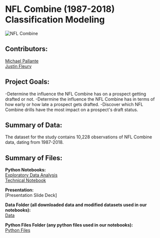 # NFL Combine (1987-2018) Classification Modeling

![NFL Combine](https://media1.tenor.com/images/78ff645a5833cec20d1b5585b85d10fc/tenor.gif?itemid=11568999)

## Contributors: 

[Michael Pallante](https://github.com/MFAP9)
<br>
[Justin Fleury](https://github.com/jfleury20)

## Project Goals:

-Determine the influence the NFL Combine has on a prospect getting drafted or not.
-Determine the influence the NFL Combine has in terms of how early or how late a prospect gets drafted.
-Discover which NFL Combine drills have the most impact on a prospect's draft status.

## Summary of Data:

The dataset for the study contains 10,228 observations of NFL Combine data, dating from 1987-2018.

## Summary of Files:

**Python Notebooks:**
<br>
[Exploratory Data Analysis](https://github.com/michaelpallante/nfl_combine_classification_modeling/blob/master/notebooks/nfl_combine_eda.ipynb)
<br>
[Technical Notebook](https://github.com/michaelpallante/nfl_combine_classification_modeling/blob/master/notebooks/nfl_combine_technical_notebook.ipynb)

**Presentation:**
<br>
[Presentation Slide Deck]


**Data Folder (all downloaded data and modified datasets used in our notebooks):**
<br>
[Data](https://github.com/michaelpallante/nfl_combine_classification_modeling/tree/master/data)

**Python Files Folder (any python files used in our notebooks):**
<br>
[Python Files](https://github.com/michaelpallante/nfl_combine_classification_modeling/tree/master/python_files)
